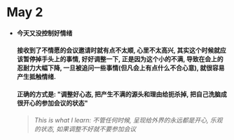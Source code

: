# May 2

- #### 今天又没控制好情绪

  #### 接收到了不情愿的会议邀请时就有点不太顺, 心里不太高兴, 其实这个时候就应该暂停掉手头上的事情, 好好调整一下, 正是因为这个小的不满, 导致在会上的忍耐力大幅下降, 一旦被追问一些事情(但凡会上有点什么不合心意), 就很容易产生抵触情绪.
  
  #### 正确的方式是: "调整好心态, 把产生不满的源头和理由给扼杀掉, 把自己洗脑成很开心的参加会议的状态"

  
  > *This is what I learn: 不管任何时候, 呈现给外界的永远都是开心, 乐观的状态, 如果调整不好就不要参加会议*


